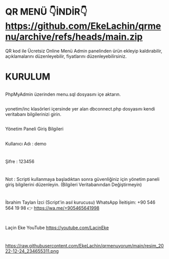#  QR MENÜ 👇İNDİR👇 https://github.com/EkeLachin/qrmenu/archive/refs/heads/main.zip
QR kod ile Ücretsiz Online Menü Admin panelinden ürün ekleyip kaldırabilir, açıklamalarını düzenleyebilir, fiyatlarını düzenleyebilirsiniz.

# KURULUM
##
PhpMyAdmin üzerinden menu.sql dosyasını içe aktarın.
##
yonetim/inc klasörleri içersinde yer alan dbconnect.php dosyasını kendi veritabanı bilgilerinizi girin.​
##
Yönetim Paneli Giriş Bilgileri​
##
Kullanıcı Adı : demo
#
Şifre : 123456
#
Not : Scripti kullanmaya başladıktan sonra güvenliğiniz için yönetim paneli giriş bilgilerini düzenleyin. (Bilgileri Veritabanından Değiştirmeyin)
#
İbrahim Taylan İzci (Script'in asıl kurucusu) WhatsApp İleitişim: +90 546 564 19 98 👉 https://wa.me/+905465641998
#
Laçin Eke YouTube https://youtube.com/LacinEke
#
https://raw.githubusercontent.com/EkeLachin/qrmenuyorum/main/resim_2022-12-24_234655311.png
